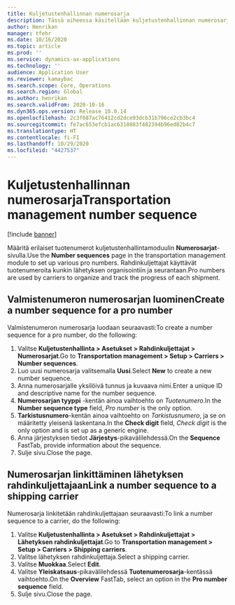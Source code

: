 ```yaml
---
title: Kuljetustenhallinnan numerosarja
description: Tässä aiheessa käsitellään kuljetustenhallinnan numerosarjojen määrittämistä.
author: Henrikan
manager: tfehr
ms.date: 10/16/2020
ms.topic: article
ms.prod: ''
ms.service: dynamics-ax-applications
ms.technology: ''
audience: Application User
ms.reviewer: kamaybac
ms.search.scope: Core, Operations
ms.search.region: Global
ms.author: henrikan
ms.search.validFrom: 2020-10-16
ms.dyn365.ops.version: Release 10.0.14
ms.openlocfilehash: 2c3f087ac76412cd2dce93dcb31b796ce2cb3bc4
ms.sourcegitcommit: fe7ac653efcb1ac6318083f482394b96ed82b4c7
ms.translationtype: HT
ms.contentlocale: fi-FI
ms.lasthandoff: 10/29/2020
ms.locfileid: "4427537"
---
```

# <a name="transportation-management-number-sequence"></a><span data-ttu-id="fe360-103">Kuljetustenhallinnan numerosarja</span><span class="sxs-lookup"><span data-stu-id="fe360-103">Transportation management number sequence</span></span>

[!include [banner](../includes/banner.md)]

<span data-ttu-id="fe360-104">Määritä erilaiset tuotenumerot kuljetustenhallintamoduulin **Numerosarjat**-sivulla.</span><span class="sxs-lookup"><span data-stu-id="fe360-104">Use the **Number sequences** page in the transportation management module to set up various pro numbers.</span></span> <span data-ttu-id="fe360-105">Rahdinkuljettajat käyttävät tuotenumeroita kunkin lähetyksen organisointiin ja seurantaan.</span><span class="sxs-lookup"><span data-stu-id="fe360-105">Pro numbers are used by carriers to organize and track the progress of each shipment.</span></span>

## <a name="create-a-number-sequence-for-a-pro-number"></a><span data-ttu-id="fe360-106">Valmistenumeron numerosarjan luominen</span><span class="sxs-lookup"><span data-stu-id="fe360-106">Create a number sequence for a pro number</span></span>

<span data-ttu-id="fe360-107">Valmistenumeron numerosarja luodaan seuraavasti:</span><span class="sxs-lookup"><span data-stu-id="fe360-107">To create a number sequence for a pro number, do the following:</span></span>

1. <span data-ttu-id="fe360-108">Valitse **Kuljetustenhallinta \> Asetukset \> Rahdinkuljettajat \> Numerosarjat**.</span><span class="sxs-lookup"><span data-stu-id="fe360-108">Go to **Transportation management \> Setup \> Carriers \> Number sequences**.</span></span>
1. <span data-ttu-id="fe360-109">Luo uusi numerosarja valitsemalla **Uusi**.</span><span class="sxs-lookup"><span data-stu-id="fe360-109">Select **New** to create a new number sequence.</span></span>
1. <span data-ttu-id="fe360-110">Anna numerosarjalle yksilöivä tunnus ja kuvaava nimi.</span><span class="sxs-lookup"><span data-stu-id="fe360-110">Enter a unique ID and descriptive name for the number sequence.</span></span>
1. <span data-ttu-id="fe360-111">**Numerosarjan tyyppi** -kentän ainoa vaihtoehto on *Tuotenumero*.</span><span class="sxs-lookup"><span data-stu-id="fe360-111">In the **Number sequence type** field, *Pro number* is the only option.</span></span>
1. <span data-ttu-id="fe360-112">**Tarkistusnumero**-kentän ainoa vaihtoehto on *Tarkistusnumero*, ja se on määritetty yleisenä laskentana.</span><span class="sxs-lookup"><span data-stu-id="fe360-112">In the **Check digit** field, *Check digit* is the only option and is set up as a generic engine.</span></span>
1. <span data-ttu-id="fe360-113">Anna järjestyksen tiedot **Järjestys**-pikavälilehdessä.</span><span class="sxs-lookup"><span data-stu-id="fe360-113">On the **Sequence** FastTab, provide information about the sequence.</span></span>
1. <span data-ttu-id="fe360-114">Sulje sivu.</span><span class="sxs-lookup"><span data-stu-id="fe360-114">Close the page.</span></span>

## <a name="link-a-number-sequence-to-a-shipping-carrier"></a><span data-ttu-id="fe360-115">Numerosarjan linkittäminen lähetyksen rahdinkuljettajaan</span><span class="sxs-lookup"><span data-stu-id="fe360-115">Link a number sequence to a shipping carrier</span></span>

<span data-ttu-id="fe360-116">Numerosarja linkitetään rahdinkuljettajaan seuraavasti:</span><span class="sxs-lookup"><span data-stu-id="fe360-116">To link a number sequence to a carrier, do the following:</span></span>

1. <span data-ttu-id="fe360-117">Valitse **Kuljetustenhallinta \> Asetukset \> Rahdinkuljettajat \> Lähetyksen rahdinkuljettajat**.</span><span class="sxs-lookup"><span data-stu-id="fe360-117">Go to **Transportation management \> Setup \> Carriers \> Shipping carriers**.</span></span>
1. <span data-ttu-id="fe360-118">Valitse lähetyksen rahdinkuljettaja.</span><span class="sxs-lookup"><span data-stu-id="fe360-118">Select a shipping carrier.</span></span>
1. <span data-ttu-id="fe360-119">Valitse **Muokkaa**.</span><span class="sxs-lookup"><span data-stu-id="fe360-119">Select **Edit**.</span></span>
1. <span data-ttu-id="fe360-120">Valitse **Yleiskatsaus**-pikavälilehdessä **Tuotenumerosarja**-kentässä vaihtoehto.</span><span class="sxs-lookup"><span data-stu-id="fe360-120">On the **Overview** FastTab, select an option in the **Pro number sequence** field.</span></span>
1. <span data-ttu-id="fe360-121">Sulje sivu.</span><span class="sxs-lookup"><span data-stu-id="fe360-121">Close the page.</span></span>
